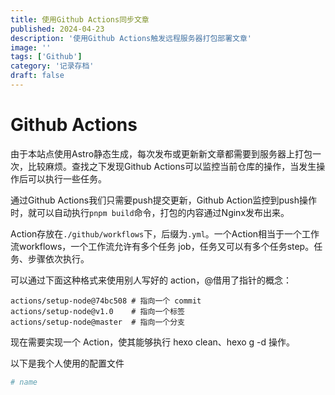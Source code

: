 ```yaml
---
title: 使用Github Actions同步文章
published: 2024-04-23
description: '使用Github Actions触发远程服务器打包部署文章'
image: ''
tags: ['Github']
category: '记录存档'
draft: false 
---
```


# Github Actions

由于本站点使用Astro静态生成，每次发布或更新新文章都需要到服务器上打包一次，比较麻烦。查找之下发现Github Actions可以监控当前仓库的操作，当发生操作后可以执行一些任务。

通过Github Actions我们只需要push提交更新，Github Action监控到push操作时，就可以自动执行`pnpm build`命令，打包的内容通过Nginx发布出来。

Action存放在`./github/workflows`下，后缀为`.yml`。一个Action相当于一个工作流workflows，一个工作流允许有多个任务
job，任务又可以有多个任务step。任务、步骤依次执行。

可以通过下面这种格式来使用别人写好的 action，@借用了指针的概念：

```shell
actions/setup-node@74bc508 # 指向一个 commit
actions/setup-node@v1.0    # 指向一个标签
actions/setup-node@master  # 指向一个分支
```

现在需要实现一个 Action，使其能够执行 hexo clean、hexo g -d 操作。

以下是我个人使用的配置文件

```yml
# name
```

